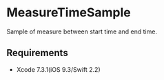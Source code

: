 # MeasureTimeSample
Sample of measure between start time and end time.

## Requirements
- Xcode 7.3.1(iOS 9.3/Swift 2.2)
